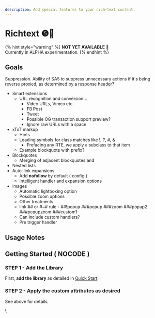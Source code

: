 ```yaml
---
description: Add special features to your rich-text content.
---
```


# Richtext ❺🧪

{% hint style="warning" %}
**NOT YET AVAILABLE** 🧪\
Currently in ALPHA experimentation.&#x20;
{% endhint %}

## Goals

Suppression. Ability of SA5 to suppress unnecessary actions if it's being reverse proxied, as determined by a response header?&#x20;

* Smart extensions
  * URL recognition and conversion...&#x20;
    * Video URLs, Vimeo etc.&#x20;
    * FB Post
    * Tweet
    * Possible OG transaction support preview?
    * Ignore raw URLs with a space&#x20;
* xTxT markup
  * Hints&#x20;
  * Leading symbols for class matches like !, ?, #, &
    * Prefacing any RTE, we apply a subclass to that item
  * Example  blockquote with prefix?&#x20;
* Blockquotes
  * Merging of adjacent blockquotes and
* Nested lists
* Auto-link expansions
  * Add **nofollow** by default ( config )&#x20;
  * Intelligent handler and expansion options
* Images
  * Automatic lightboxing option&#x20;
  * Possible zoom options
  * Other treatments
  * link ## or #\~# rule - ##!popup ###popup ###zoom ###popup2 ###popupzoom ###custom1
  * Can include custom handlers?&#x20;
  * Pre trigger handler

## Usage Notes



## Getting Started ( NOCODE ) <a href="#getting-started-nocode" id="getting-started-nocode"></a>

### STEP 1 - Add the Library <a href="#step-1---add-the-library" id="step-1---add-the-library"></a>

First, **add the library** as detailed in [Quick Start](../../sa5-html/quick-start.md).&#x20;

### STEP 2 - Apply the custom attributes as desired <a href="#step-2---apply-wfu-decode-to-the-html-embed-element-you-want-to-decode" id="step-2---apply-wfu-decode-to-the-html-embed-element-you-want-to-decode"></a>

See above for details.

\
